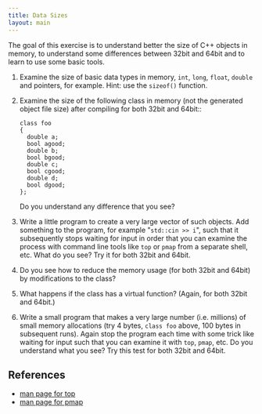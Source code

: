 ```yaml
---
title: Data Sizes
layout: main
---
```


The goal of this exercise is to understand better the size of C++ objects in
memory, to understand some differences between 32bit and 64bit and to learn to
use some basic tools.

1. Examine the size of basic data types in memory, ``int``, ``long``,
   ``float``, ``double`` and pointers, for example.  Hint: use the
   ``sizeof()`` function.

2. Examine the size of the following class in memory (not the generated object
   file size) after compiling for both 32bit and 64bit::

       class foo
       {
         double a;
         bool agood;
         double b;
         bool bgood;
         double c;
         bool cgood;
         double d;
         bool dgood;
       };

   Do you understand any difference that you see?

3. Write a little program to create a very large vector of such objects.  Add
   something to the program, for example "``std::cin >> i``", such that it
   subsequently stops waiting for input in order that you can examine the
   process with command line tools like ``top`` or ``pmap`` from a separate
   shell, etc.  What do you see?  Try it for both 32bit and 64bit.

4. Do you see how to reduce the memory usage (for both 32bit and 64bit) by
   modifications to the class?

5. What happens if the class has a virtual function? (Again, for both 32bit
   and 64bit.)

6. Write a small program that makes a very large number (i.e.  millions) of
   small memory allocations (try 4 bytes, ``class foo`` above, 100 bytes in
   subsequent runs).  Again stop the program each time with some trick like
   waiting for input such that you can examine it with ``top``, ``pmap``, etc.
   Do you understand what you see?  Try this test for both 32bit and 64bit.

References
----------

* [man page for top](http://linux.die.net/man/1/top)
* [man page for pmap](http://linux.die.net/man/1/pmap)
